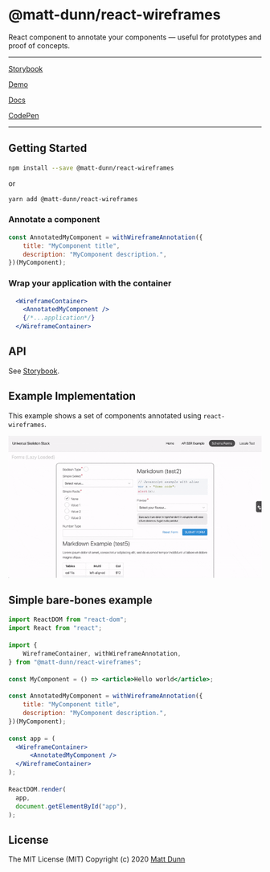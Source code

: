 # @matt-dunn/react-wireframes

React component to annotate your components — useful for prototypes and proof of concepts.

---

[Storybook](https://matt-dunn.github.io/packages/storybook/?path=/docs/matt-dunn-react-wireframes/)

[Demo](https://matt-dunn.github.io/packages/packages/react-wireframes/examples/)

[Docs](https://matt-dunn.github.io/packages/packages/react-wireframes/docs/)

[CodePen](https://codepen.io/matt-j-dunn/pen/NWqZmQY?editors=0010)

---

## Getting Started

```sh
npm install --save @matt-dunn/react-wireframes
```

or

```sh
yarn add @matt-dunn/react-wireframes
```

### Annotate a component

```jsx
const AnnotatedMyComponent = withWireframeAnnotation({
    title: "MyComponent title",
    description: "MyComponent description.",
})(MyComponent);
```

### Wrap your application with the container

```jsx
  <WireframeContainer>
    <AnnotatedMyComponent />
    {/*...application*/}
  </WireframeContainer>
```

## API

See [Storybook](https://matt-dunn.github.io/packages/storybook/?path=/docs/matt-dunn-react-wireframes/).

## Example Implementation

This example shows a set of components annotated using ```react-wireframes```. 

![](https://raw.githubusercontent.com/matt-dunn/packages/HEAD/packages/react-wireframes/docs/assets/react-wireframes.gif)


## Simple bare-bones example

```jsx
import ReactDOM from "react-dom";
import React from "react";

import {
    WireframeContainer, withWireframeAnnotation,
} from "@matt-dunn/react-wireframes";

const MyComponent = () => <article>Hello world</article>;

const AnnotatedMyComponent = withWireframeAnnotation({
    title: "MyComponent title",
    description: "MyComponent description.",
})(MyComponent);

const app = (
  <WireframeContainer>
      <AnnotatedMyComponent />
  </WireframeContainer>
);

ReactDOM.render(
  app,
  document.getElementById("app"),
);
```

## License

The MIT License (MIT) Copyright (c) 2020 [Matt Dunn](https://matt-dunn.github.io/)

